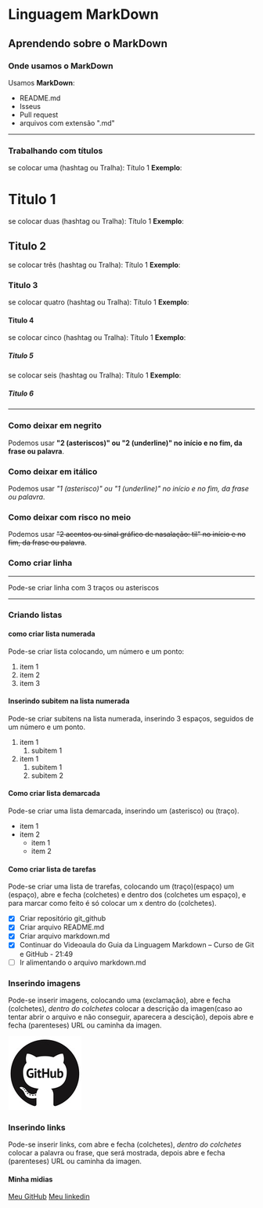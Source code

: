 # Linguagem MarkDown

## Aprendendo sobre o MarkDown

### Onde usamos o MarkDown

Usamos **MarkDown**:

* README.md
* Isseus
* Pull request
* arquivos com extensão ".md"
***
### Trabalhando com títulos

se colocar uma (hashtag ou Tralha): Título 1
**Exemplo**:
# Titulo 1

se colocar duas (hashtag ou Tralha): Título 1
**Exemplo**:
## Titulo 2
se colocar três (hashtag ou Tralha): Título 1
**Exemplo**:
### Titulo 3
se colocar quatro (hashtag ou Tralha): Título 1
**Exemplo**:
#### Titulo 4
se colocar cinco (hashtag ou Tralha): Título 1
**Exemplo**:
##### Titulo 5
se colocar seis (hashtag ou Tralha): Título 1
**Exemplo**:
##### Titulo 6
***
### Como deixar em negrito

Podemos usar **"2 (asteriscos)" ou "2 (underline)" no início e no fim, da frase ou palavra**.

### Como deixar em itálico

Podemos usar _"1 (asterisco)" ou "1 (underline)" no início e no fim, da frase ou palavra_.

### Como deixar com risco no meio

Podemos usar ~~"2 acentos ou sinal gráfico de nasalação: til" no início e no fim, da frase ou palavra~~.

### Como criar linha

---
Pode-se criar linha com 3 traços ou asteriscos
***

### Criando listas

#### como criar lista numerada

Pode-se criar lista colocando, um número e um ponto:

1. item 1
1. item 2
2. item 3

#### Inserindo subitem na lista numerada

Pode-se criar subitens na lista numerada, inserindo 3 espaços, seguidos de um número e um ponto.

1. item 1
   1. subitem 1
1. item 1
   1. subitem 1
   1. subitem 2

#### Como criar lista demarcada

Pode-se criar uma lista demarcada, inserindo um (asterisco) ou (traço).

* item 1
* item 2
   - item 1
   - item 2

#### Como criar lista de tarefas

Pode-se criar uma lista de trarefas, colocando um (traço)(espaço) um (espaço), abre e fecha (colchetes) e dentro dos (colchetes um espaço), e para marcar como feito é só colocar um x dentro do (colchetes).

- [x] Criar repositório git_github
- [x] Criar arquivo README.md
- [x] Criar arquivo markdown.md
- [x] Continuar do Videoaula do Guia da Linguagem Markdown – Curso de Git e GitHub - 21:49
- [ ] Ir alimentando o arquivo markdown.md

### Inserindo imagens

Pode-se inserir imagens, colocando uma (exclamação), abre e fecha (colchetes), _dentro do colchetes_ colocar a descrição da imagen(caso ao tentar abrir o arquivo e não conseguir, aparecera a descição), depois abre e fecha (parenteses) URL ou caminha da imagen.


![GitHub 1](https://github.com/carvalhoh/git_github/blob/main/img/github-150x150.jpg?raw=true)

### Inserindo links

Pode-se inserir links, com abre e fecha (colchetes), _dentro do colchetes_ colocar a palavra ou frase, que será mostrada, depois abre e fecha (parenteses) URL ou caminha da imagen.

#### Minha midias

[Meu GitHub](https://github.com/carvalhoh/)
[Meu linkedin](https://www.linkedin.com/in/carvalhohebert/)

